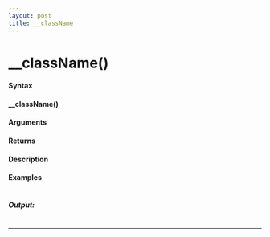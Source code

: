 ```yaml
---
layout: post
title: __className
---
```


# __className()


#### Syntax

#### __className()

#### Arguments

#### Returns

#### Description

#### Examples

```

```

##### Output:

```

```

---